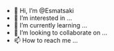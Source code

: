 - 👋 Hi, I’m @Esmatsaki
- 👀 I’m interested in ...
- 🌱 I’m currently learning ...
- 💞️ I’m looking to collaborate on ...
- 📫 How to reach me ...

<!---
Esmatsaki/Esmatsaki is a ✨ special ✨ repository because its `README.md` (this file) appears on your GitHub profile.
You can click the Preview link to take a look at your changes.
--->
